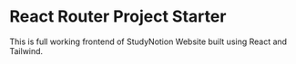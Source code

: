 # React Router Project Starter
This is full working frontend of StudyNotion Website built using React and Tailwind.
